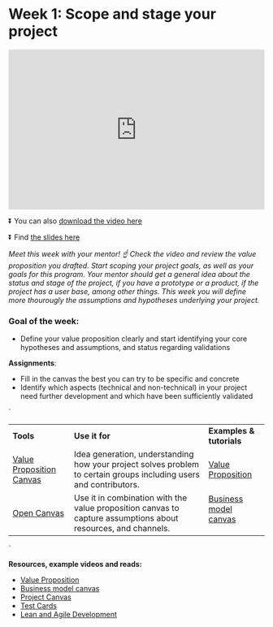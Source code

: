 # Week 1: Scope and stage your project
<div>
<iframe width="100%" height="315" src="https://www.youtube.com/embed/l26uDRB8Anc" frameborder="0" allow="accelerometer; autoplay; encrypted-media; gyroscope; picture-in-picture" allowfullscreen></iframe>
</div>

⏬ You can also [download the video here](https://drive.google.com/open?id=1lXu9_ylXVa4q1VfW0cr7NC2yCwzpfxzB)

⏬ Find [the slides here](https://docs.google.com/presentation/d/e/2PACX-1vSKlwyFyQWkYzGxUIXSVhvzPTw9GkOBpgOjTo2cOuWITqk-NZAPFVf2gYSn-zjR50_5k390cVwg0_o4/pub?start=false&loop=false&delayms=3000)


_Meet this week with your mentor! ☝ Check the video and review the value proposition you drafted. Start scoping your project goals, as well as your goals for this program. Your mentor should get a general idea about the status and stage of the project, if you have a prototype or a product, if the project has a user base, among other things. This week you will define more thourougly the assumptions and hypotheses underlying your project._


### **Goal of the week:** 
- Define your value proposition clearly and start identifying your core hypotheses and assumptions, and status regarding validations 

**Assignments**:



*   Fill in the canvas the best you can try to be specific and concrete
*   Identify which aspects (technical and non-technical) in your project need further development and which have been sufficiently validated

`<table>
  <tr>
   <td>
    <strong>Tools</strong>
   </td>
   <td>
    <strong>Use it for</strong>
   </td>
   <td>
    <strong>Examples & tutorials</strong>
   </td>
  </tr>
  <tr>
   <td>
    <a href="https://libwww.freelibrary.org/assets/pdf/programs/bric/value-proposition-canvas.pdf">Value Proposition Canvas</a>
   </td>
   <td>
    Idea generation, understanding how your project solves problem to certain groups including users and contributors.
   </td>
   <td>
    <a href="https://www.youtube.com/watch?v=ReM1uqmVfP0&list=PLBh9h0LWoawqBJk47Is8XWqaPg8h3WK4S&index=7">Value Proposition</a>
   </td>
  </tr>
  <tr>
   <td>
    <a href="https://docs.google.com/presentation/d/1JbfKztGMmirUgWSAWv0SmdSkmwGqYVYxEIaTIZyg6B4/edit#slide=id.p">Open Canvas</a>
   </td>
   <td>
    Use it in combination with the value proposition canvas to capture assumptions about resources, and channels.
   </td>
   <td>
    <a href="https://www.youtube.com/watch?v=QoAOzMTLP5s">Business model canvas</a>
<p>

   </td>
  </tr>
</table>`



**Resources, example videos and reads:**

*   [Value Proposition](https://www.youtube.com/watch?v=ReM1uqmVfP0&list=PLBh9h0LWoawqBJk47Is8XWqaPg8h3WK4S&index=7)
*   [Business model canvas](https://www.youtube.com/watch?v=QoAOzMTLP5s)
*   [Project Canvas](https://canvanizer.com/new/project-canvas)
*   [Test Cards](https://www.youtube.com/watch?v=cW46ySJmLD8)
*   [Lean and Agile Development](https://www.castsoftware.com/glossary/lean-development)


